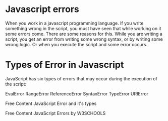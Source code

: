 # Javascript errors
 When you work in a javascript programming language. If you write something wrong in the script, you must have seen that while working on it some errors come. There are some reasons for this. While you are writing a script, you get an error from writing some wrong syntax, or by writing some wrong logic. Or when you execute the script and some error occurs.
 
# Types of Error in Javascript
JavaScript has six types of errors that may occur during the execution of the script:

EvalError
RangeError
ReferenceError
SyntaxError
TypeError
URIError

<ResourceGroupTitle>Free Content</ResourceGroupTitle>
<BadgeLink colorScheme='yellow' badgeText='Read' href='https://www.tutorialsrack.com/articles/516/types-of-error-in-javascript#:~:text=Types%20of%20Error%20in%20Javascript%20%20%20Error,error%20has%20occurred%20%202%20more%20rows%20'>JavaScript Error and it's types</BadgeLink>

<ResourceGroupTitle>Free Content</ResourceGroupTitle>
<BadgeLink colorScheme='yellow' badgeText='Read' href='https://www.w3schools.com/js/js_errors.asp#:~:text=When%20an%20error%20occurs%2C%20JavaScript%20will%20normally%20stop,Error%20object%20with%20two%20properties%3A%20name%20and%20message.'>JavaScript Errors by W3SCHOOLS</BadgeLink>
